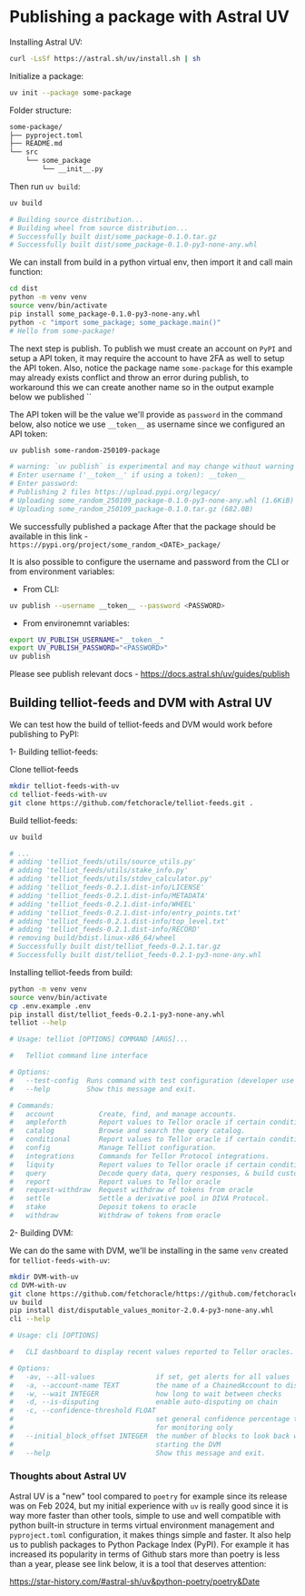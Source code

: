 # Publishing a package with Astral UV

Installing Astral UV:
```sh
curl -LsSf https://astral.sh/uv/install.sh | sh
```

Initialize a package:
```sh
uv init --package some-package
```

Folder structure:
```sh
some-package/
├── pyproject.toml
├── README.md
└── src
    └── some_package
        └── __init__.py
```

Then run `uv build`:
```sh
uv build

# Building source distribution...
# Building wheel from source distribution...
# Successfully built dist/some_package-0.1.0.tar.gz
# Successfully built dist/some_package-0.1.0-py3-none-any.whl
```

We can install from build in a python virtual env, then import it and call main function:
```sh
cd dist
python -m venv venv
source venv/bin/activate
pip install some_package-0.1.0-py3-none-any.whl
python -c "import some_package; some_package.main()"
# Hello from some-package!
```

The next step is publish. To publish we must create an account on `PyPI` and setup a API token, it may require the account to have 2FA as well to setup the API token. Also, notice the package name `some-package` for this example may already exists conflict and throw an error during publish, to workaround this we can create another name so in the output example below we published ``

The API token will be the value we'll provide as `password` in the command below, also notice we use `__token__` as username since we configured an API token:
```sh
uv publish some-random-250109-package

# warning: `uv publish` is experimental and may change without warning
# Enter username ('__token__' if using a token): __token__
# Enter password: 
# Publishing 2 files https://upload.pypi.org/legacy/
# Uploading some_random_250109_package-0.1.0-py3-none-any.whl (1.6KiB)
# Uploading some_random_250109_package-0.1.0.tar.gz (682.0B)
```

We successfully published a package
After that the package should be available in this link - `https://pypi.org/project/some_random_<DATE>_package/`


It is also possible to configure the username and password from the CLI or from environment variables:

- From CLI:
```sh
uv publish --username __token__ --password <PASSWORD>
```

- From environemnt variables:
```sh
export UV_PUBLISH_USERNAME="__token__"
export UV_PUBLISH_PASSWORD="<PASSWORD>"
uv publish
```

Please see publish relevant docs - https://docs.astral.sh/uv/guides/publish

## Building telliot-feeds and DVM with Astral UV

We can test how the build of telliot-feeds and DVM would work before publishing to PyPI:

1- Building telliot-feeds:

Clone telliot-feeds
```sh
mkdir telliot-feeds-with-uv
cd telliot-feeds-with-uv
git clone https://github.com/fetchoracle/telliot-feeds.git .
```
Build telliot-feeds:
```sh
uv build

# ...
# adding 'telliot_feeds/utils/source_utils.py'
# adding 'telliot_feeds/utils/stake_info.py'
# adding 'telliot_feeds/utils/stdev_calculator.py'
# adding 'telliot_feeds-0.2.1.dist-info/LICENSE'
# adding 'telliot_feeds-0.2.1.dist-info/METADATA'
# adding 'telliot_feeds-0.2.1.dist-info/WHEEL'
# adding 'telliot_feeds-0.2.1.dist-info/entry_points.txt'
# adding 'telliot_feeds-0.2.1.dist-info/top_level.txt'
# adding 'telliot_feeds-0.2.1.dist-info/RECORD'
# removing build/bdist.linux-x86_64/wheel
# Successfully built dist/telliot_feeds-0.2.1.tar.gz
# Successfully built dist/telliot_feeds-0.2.1-py3-none-any.whl
```

Installing telliot-feeds from build:
```sh
python -m venv venv
source venv/bin/activate
cp .env.example .env
pip install dist/telliot_feeds-0.2.1-py3-none-any.whl
telliot --help

# Usage: telliot [OPTIONS] COMMAND [ARGS]...

#   Telliot command line interface

# Options:
#   --test-config  Runs command with test configuration (developer use only)
#   --help         Show this message and exit.

# Commands:
#   account           Create, find, and manage accounts.
#   ampleforth        Report values to Tellor oracle if certain conditions...
#   catalog           Browse and search the query catalog.
#   conditional       Report values to Tellor oracle if certain conditions...
#   config            Manage Telliot configuration.
#   integrations      Commands for Tellor Protocol integrations.
#   liquity           Report values to Tellor oracle if certain conditions...
#   query             Decode query data, query responses, & build custom...
#   report            Report values to Tellor oracle
#   request-withdraw  Request withdraw of tokens from oracle
#   settle            Settle a derivative pool in DIVA Protocol.
#   stake             Deposit tokens to oracle
#   withdraw          Withdraw of tokens from oracle
```

2- Building DVM:

We can do the same with DVM, we'll be installing in the same `venv` created for `telliot-feeds-with-uv`:
```sh
mkdir DVM-with-uv
cd DVM-with-uv
git clone https://github.com/fetchoracle/https://github.com/fetchoracle/disputable-values-monitor.git .
uv build
pip install dist/disputable_values_monitor-2.0.4-py3-none-any.whl
cli --help

# Usage: cli [OPTIONS]

#   CLI dashboard to display recent values reported to Tellor oracles.

# Options:
#   -av, --all-values               if set, get alerts for all values
#   -a, --account-name TEXT         the name of a ChainedAccount to dispute with
#   -w, --wait INTEGER              how long to wait between checks
#   -d, --is-disputing              enable auto-disputing on chain
#   -c, --confidence-threshold FLOAT
#                                   set general confidence percentage threshold
#                                   for monitoring only
#   --initial_block_offset INTEGER  the number of blocks to look back when first
#                                   starting the DVM
#   --help                          Show this message and exit.
```

### Thoughts about Astral UV

Astral UV is a "new" tool compared to `poetry` for example since its release was on Feb 2024, but my initial experience with `uv` is really good since it is way more faster than other tools, simple to use and well compatible with python built-in structure in terms virtual environment management and `pyproject.toml` configuration, it makes things simple and faster. It also help us to publish packages to Python Package Index (PyPI). For example it has increased its popularity in terms of Github stars more than poetry is less than a year, please see link below, it is a tool that deserves attention:

https://star-history.com/#astral-sh/uv&python-poetry/poetry&Date
